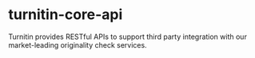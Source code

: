 # turnitin-core-api
Turnitin provides RESTful APIs to support third party integration with our market-leading originality check services.
